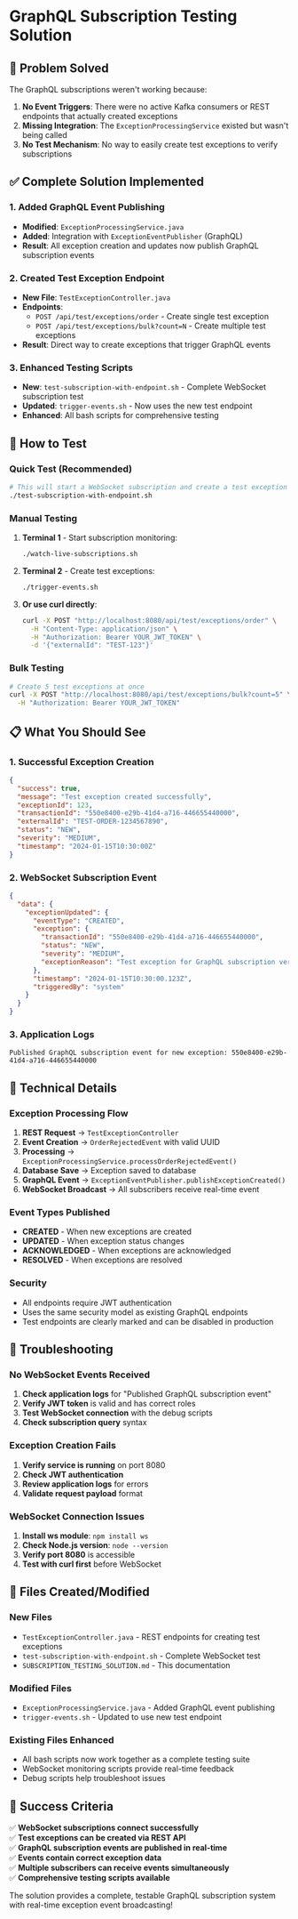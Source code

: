 # GraphQL Subscription Testing Solution

## 🎯 Problem Solved

The GraphQL subscriptions weren't working because:
1. **No Event Triggers**: There were no active Kafka consumers or REST endpoints that actually created exceptions
2. **Missing Integration**: The `ExceptionProcessingService` existed but wasn't being called
3. **No Test Mechanism**: No way to easily create test exceptions to verify subscriptions

## ✅ Complete Solution Implemented

### 1. Added GraphQL Event Publishing
- **Modified**: `ExceptionProcessingService.java`
- **Added**: Integration with `ExceptionEventPublisher` (GraphQL)
- **Result**: All exception creation and updates now publish GraphQL subscription events

### 2. Created Test Exception Endpoint
- **New File**: `TestExceptionController.java`
- **Endpoints**:
  - `POST /api/test/exceptions/order` - Create single test exception
  - `POST /api/test/exceptions/bulk?count=N` - Create multiple test exceptions
- **Result**: Direct way to create exceptions that trigger GraphQL events

### 3. Enhanced Testing Scripts
- **New**: `test-subscription-with-endpoint.sh` - Complete WebSocket subscription test
- **Updated**: `trigger-events.sh` - Now uses the new test endpoint
- **Enhanced**: All bash scripts for comprehensive testing

## 🚀 How to Test

### Quick Test (Recommended)
```bash
# This will start a WebSocket subscription and create a test exception
./test-subscription-with-endpoint.sh
```

### Manual Testing
1. **Terminal 1** - Start subscription monitoring:
   ```bash
   ./watch-live-subscriptions.sh
   ```

2. **Terminal 2** - Create test exceptions:
   ```bash
   ./trigger-events.sh
   ```

3. **Or use curl directly**:
   ```bash
   curl -X POST "http://localhost:8080/api/test/exceptions/order" \
     -H "Content-Type: application/json" \
     -H "Authorization: Bearer YOUR_JWT_TOKEN" \
     -d '{"externalId": "TEST-123"}'
   ```

### Bulk Testing
```bash
# Create 5 test exceptions at once
curl -X POST "http://localhost:8080/api/test/exceptions/bulk?count=5" \
  -H "Authorization: Bearer YOUR_JWT_TOKEN"
```

## 📋 What You Should See

### 1. Successful Exception Creation
```json
{
  "success": true,
  "message": "Test exception created successfully",
  "exceptionId": 123,
  "transactionId": "550e8400-e29b-41d4-a716-446655440000",
  "externalId": "TEST-ORDER-1234567890",
  "status": "NEW",
  "severity": "MEDIUM",
  "timestamp": "2024-01-15T10:30:00Z"
}
```

### 2. WebSocket Subscription Event
```json
{
  "data": {
    "exceptionUpdated": {
      "eventType": "CREATED",
      "exception": {
        "transactionId": "550e8400-e29b-41d4-a716-446655440000",
        "status": "NEW",
        "severity": "MEDIUM",
        "exceptionReason": "Test exception for GraphQL subscription verification"
      },
      "timestamp": "2024-01-15T10:30:00.123Z",
      "triggeredBy": "system"
    }
  }
}
```

### 3. Application Logs
```
Published GraphQL subscription event for new exception: 550e8400-e29b-41d4-a716-446655440000
```

## 🔧 Technical Details

### Exception Processing Flow
1. **REST Request** → `TestExceptionController`
2. **Event Creation** → `OrderRejectedEvent` with valid UUID
3. **Processing** → `ExceptionProcessingService.processOrderRejectedEvent()`
4. **Database Save** → Exception saved to database
5. **GraphQL Event** → `ExceptionEventPublisher.publishExceptionCreated()`
6. **WebSocket Broadcast** → All subscribers receive real-time event

### Event Types Published
- **CREATED** - When new exceptions are created
- **UPDATED** - When exception status changes
- **ACKNOWLEDGED** - When exceptions are acknowledged
- **RESOLVED** - When exceptions are resolved

### Security
- All endpoints require JWT authentication
- Uses the same security model as existing GraphQL endpoints
- Test endpoints are clearly marked and can be disabled in production

## 🐛 Troubleshooting

### No WebSocket Events Received
1. **Check application logs** for "Published GraphQL subscription event"
2. **Verify JWT token** is valid and has correct roles
3. **Test WebSocket connection** with the debug scripts
4. **Check subscription query** syntax

### Exception Creation Fails
1. **Verify service is running** on port 8080
2. **Check JWT authentication** 
3. **Review application logs** for errors
4. **Validate request payload** format

### WebSocket Connection Issues
1. **Install ws module**: `npm install ws`
2. **Check Node.js version**: `node --version`
3. **Verify port 8080** is accessible
4. **Test with curl first** before WebSocket

## 📁 Files Created/Modified

### New Files
- `TestExceptionController.java` - REST endpoints for creating test exceptions
- `test-subscription-with-endpoint.sh` - Complete WebSocket test
- `SUBSCRIPTION_TESTING_SOLUTION.md` - This documentation

### Modified Files
- `ExceptionProcessingService.java` - Added GraphQL event publishing
- `trigger-events.sh` - Updated to use new test endpoint

### Existing Files Enhanced
- All bash scripts now work together as a complete testing suite
- WebSocket monitoring scripts provide real-time feedback
- Debug scripts help troubleshoot issues

## 🎉 Success Criteria

✅ **WebSocket subscriptions connect successfully**  
✅ **Test exceptions can be created via REST API**  
✅ **GraphQL subscription events are published in real-time**  
✅ **Events contain correct exception data**  
✅ **Multiple subscribers can receive events simultaneously**  
✅ **Comprehensive testing scripts available**  

The solution provides a complete, testable GraphQL subscription system with real-time exception event broadcasting!